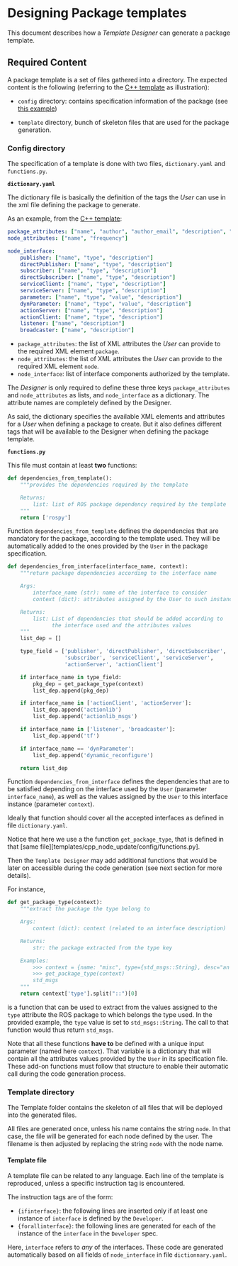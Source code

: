 # Designing Package templates

This document describes how a _Template Designer_ can generate a package template.

## Required Content

A package template is a set of files gathered into a directory.
The expected content is the following (referring to the [C++ template](templates/cpp_node_update) as illustration):

* `config` directory: contains specification information of the package (see [this example](templates/cpp_node_update/config))

* `template` directory, bunch of skeleton files that are used for the package generation.

### Config directory

The specification of a template is done with two files, `dictionary.yaml` and `functions.py`.

**`dictionary.yaml`**

The dictionary file is basically the definition of the tags the _User_ can use in the xml file defining the package to generate.

As an example, from the [C++ template](templates/cpp_node_update/config/dictionary.yaml):

```yaml
package_attributes: ["name", "author", "author_email", "description", "license", "copyright"]
node_attributes: ["name", "frequency"]

node_interface:
    publisher: ["name", "type", "description"]
    directPublisher: ["name", "type", "description"]
    subscriber: ["name", "type", "description"]
    directSubscriber: ["name", "type", "description"]
    serviceClient: ["name", "type", "description"]
    serviceServer: ["name", "type", "description"]
    parameter: ["name", "type", "value", "description"]
    dynParameter: ["name", "type", "value", "description"]
    actionServer: ["name", "type", "description"]
    actionClient: ["name", "type", "description"]
    listener: ["name", "description"]
    broadcaster: ["name", "description"]
```

* `package_attributes`: the list of XML attributes the _User_ can provide to the required XML element `package`.
* `node_attributes`: the list of XML attributes the _User_ can provide to the required XML element `node`.
* `node_interface`: list of interface components authorized by the template.

The _Designer_ is only required to define these three keys `package_attributes` and `node_attributes` as lists, and `node_interface` as a dictionary.
The attribute names are completely defined by the Designer.

As said, the dictionary specifies the available XML elements and attributes for a _User_ when defining a package to create.
But it also defines different tags that will be available to the Designer when defining the package template.

**`functions.py`**

This file must contain at least **two** functions:

```python
def dependencies_from_template():
    """provides the dependencies required by the template

    Returns:
        list: list of ROS package dependency required by the template
    """
    return ['rospy']
```

Function `dependencies_from_template` defines the dependencies that are mandatory for the package, according to the template used.
They will be automatically added to the ones provided by the `User` in the package specification.

```python
def dependencies_from_interface(interface_name, context):
    """return package dependencies according to the interface name

    Args:
        interface_name (str): name of the interface to consider
        context (dict): attributes assigned by the User to such instance

    Returns:
        list: List of dependencies that should be added according to
              the interface used and the attributes values
    """
    list_dep = []

    type_field = ['publisher', 'directPublisher', 'directSubscriber',
                  'subscriber', 'serviceClient', 'serviceServer',
                  'actionServer', 'actionClient']

    if interface_name in type_field:
        pkg_dep = get_package_type(context)
        list_dep.append(pkg_dep)

    if interface_name in ['actionClient', 'actionServer']:
        list_dep.append('actionlib')
        list_dep.append('actionlib_msgs')

    if interface_name in ['listener', 'broadcaster']:
        list_dep.append('tf')

    if interface_name == 'dynParameter':
        list_dep.append('dynamic_reconfigure')

    return list_dep
```

Function `dependencies_from_interface` defines the dependencies that are to be satisfied depending on the interface used by the `User` (parameter `interface_name`), as well as the values assigned by the `User` to this interface instance (parameter `context`).

Ideally that function should cover all the accepted interfaces as defined in file `dictionary.yaml`.

Notice that here we use a the function `get_package_type`, that is defined in that [same file][templates/cpp_node_update/config/functions.py].

Then the `Template Designer` may add additional functions that would be later on accessible during the code generation (see next section for more details).

For instance,

```python
def get_package_type(context):
    """extract the package the type belong to

    Args:
        context (dict): context (related to an interface description)

    Returns:
        str: the package extracted from the type key

    Examples:
        >>> context = {name: "misc", type={std_msgs::String}, desc="an interface"}
        >>> get_package_type(context)
        std_msgs
    """
    return context['type'].split("::")[0]
```

is a function that can be used to extract from the values assigned to the `type` attribute the ROS package to which belongs the type used.
In the provided example, the `type` value is set to `std_msgs::String`.
The call to that function would thus return `std_msgs`.

Note that all these functions **have to** be defined with a unique input parameter (named here `context`).
That variable is a dictionary that will contain all the attributes values provided by the `User` in its specification file.
These add-on functions must follow that structure to enable their automatic call during the code generation process.

### Template directory

The Template folder contains the skeleton of all files that will be deployed into the generated files.

All files are generated once, unless his name contains the string `node`.
In that case, the file will be generated for each node defined by the user.
The filename is then adjusted by replacing the string `node` with the node name.

####  Template file

A template file can be related to any language.
Each line of the template is reproduced, unless a specific instruction tag is encountered.

The instruction tags are of the form:

* `{ifinterface}`: the following lines are inserted only if at least one instance of `interface` is defined by the `Developer`.
* `{forallinterface}`: the following lines are generated for each of the instance of the `interface` in the `Developer` spec.

Here, `interface` refers to _any_ of the interfaces.
These code are generated automatically based on all fields of `node_interface` in file `dictionnary.yaml`.
